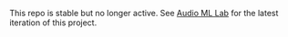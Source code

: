 This repo is stable but no longer active. See [Audio ML Lab](https://github.com/hipstas/audio-ml-lab) for the latest iteration of this project.
